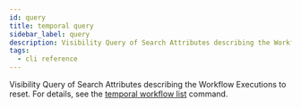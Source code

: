 ```yaml
---
id: query
title: temporal query
sidebar_label: query
description: Visibility Query of Search Attributes describing the Workflow Executions to reset.
tags:
  - cli reference
---
```


Visibility Query of Search Attributes describing the Workflow Executions to reset.
For details, see the [temporal workflow list](/cli/workflow/list) command.
